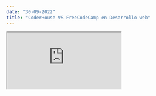 ```yaml
---
date: "30-09-2022"
title: "CoderHouse VS FreeCodeCamp en Desarrollo web"
---
```

<iframe src="https://www.youtube.com/embed/6lSS0XfP6DA" allowfullscreen></iframe>
